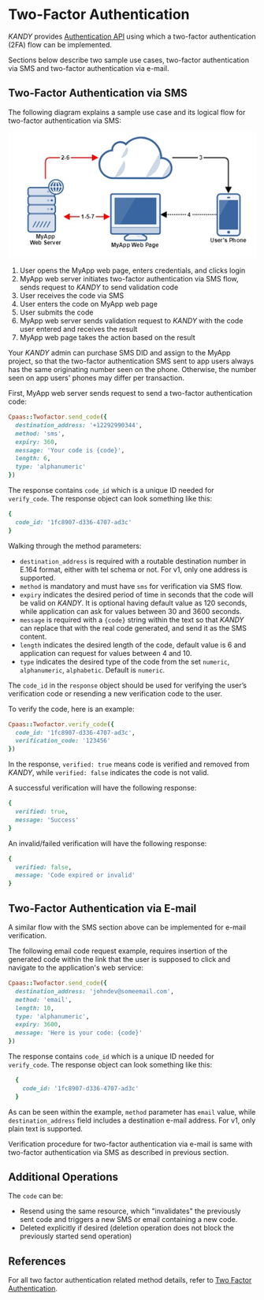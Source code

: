 # Two-Factor Authentication
$KANDY$ provides [Authentication API](/developer/references/ruby/1.0.0#twofactor-send-code) using which a two-factor authentication (2FA) flow can be implemented.

Sections below describe two sample use cases, two-factor authentication via SMS and two-factor authentication via e-mail.

## Two-Factor Authentication via SMS
The following diagram explains a sample use case and its logical flow for two-factor authentication via SMS:

![2FA via SMS flow](2fa-flow.png)

1. User opens the MyApp web page, enters credentials, and clicks login
2. MyApp web server initiates two-factor authentication via SMS flow, sends request to $KANDY$ to send validation code
3. User receives the code via SMS
4. User enters the code on MyApp web page
5. User submits the code
6. MyApp web server sends validation request to $KANDY$ with the code user entered and receives the result
7. MyApp web page takes the action based on the result

Your $KANDY$ admin can purchase SMS DID and assign to the MyApp project, so that the two-factor authentication SMS sent to app users always has the same originating number seen on the phone. Otherwise, the number seen on app users' phones may differ per transaction.

First, MyApp web server sends request to send a two-factor authentication code:

```ruby
Cpaas::Twofactor.send_code({
  destination_address: '+12292990344',
  method: 'sms',
  expiry: 360,
  message: 'Your code is {code}',
  length: 6,
  type: 'alphanumeric'
})
```
The response contains `code_id` which is a unique ID needed for `verify_code`. The response object can look something like this:
```ruby
{
  code_id: '1fc8907-d336-4707-ad3c'
}
```

Walking through the method parameters:

+ `destination_address` is required with a routable destination number in E.164 format, either with tel schema or not. For v1, only one address is supported.
+ `method` is mandatory and must have `sms` for verification via SMS flow.
+ `expiry` indicates the desired period of time in seconds that the code will be valid on $KANDY$. It is optional having default value as 120 seconds, while application can ask for values between 30 and 3600 seconds.
+ `message` is required with a `{code}` string within the text so that $KANDY$ can replace that with the real code generated, and send it as the SMS content.
+ `length` indicates the desired length of the code, default value is 6 and application can request for values between 4 and 10.
+ `type` indicates the desired type of the code from the set `numeric`, `alphanumeric`, `alphabetic`. Default is `numeric`.

The `code_id` in the `response` object should be used for verifying the user’s verification code or resending a new verification code to the user.

To verify the code, here is an example:

```ruby
Cpaas::Twofactor.verify_code({
  code_id: '1fc8907-d336-4707-ad3c',
  verification_code: '123456'
})
```
In the response, `verified: true` means code is verified and removed from $KANDY$, while `verified: false` indicates the code is not valid.

A successful verification will have the following response:
```ruby
{
  verified: true,
  message: 'Success'
}
```
An invalid/failed verification will have the following response:
```ruby
{
  verified: false,
  message: 'Code expired or invalid'
}
```

## Two-Factor Authentication via E-mail
A similar flow with the SMS section above can be implemented for e-mail verification.

The following email code request example, requires insertion of the generated code within the link that the user is supposed to click and navigate to the application's web service:

```ruby
Cpaas::Twofactor.send_code({
  destination_address: 'johndev@someemail.com',
  method: 'email',
  length: 10,
  type: 'alphanumeric',
  expiry: 3600,
  message: 'Here is your code: {code}'
})
```
The response contains `code_id` which is a unique ID needed for `verify_code`. The response object can look something like this:
```ruby
  {
    code_id: '1fc8907-d336-4707-ad3c'
  }
```

As can be seen within the example, `method` parameter has `email` value, while `destination_address` field includes a destination e-mail address. For v1, only plain text is supported.

Verification procedure for two-factor authentication via e-mail is same with two-factor authentication via SMS as described in previous section.

## Additional Operations
The `code` can be:

+ Resend using the same resource, which "invalidates" the previously sent code and triggers a new SMS or email containing a new code.
+ Deleted explicitly if desired (deletion operation does not block the previously started send operation)

## References
For all two factor authentication related method details, refer to [Two Factor Authentication](/developer/references/ruby/1.0.0#twofactor-send-code).
